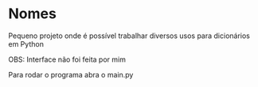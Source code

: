 # Nomes
Pequeno projeto onde é possível trabalhar diversos usos para dicionários em Python

OBS: Interface não foi feita por mim

Para rodar o programa abra o main.py
